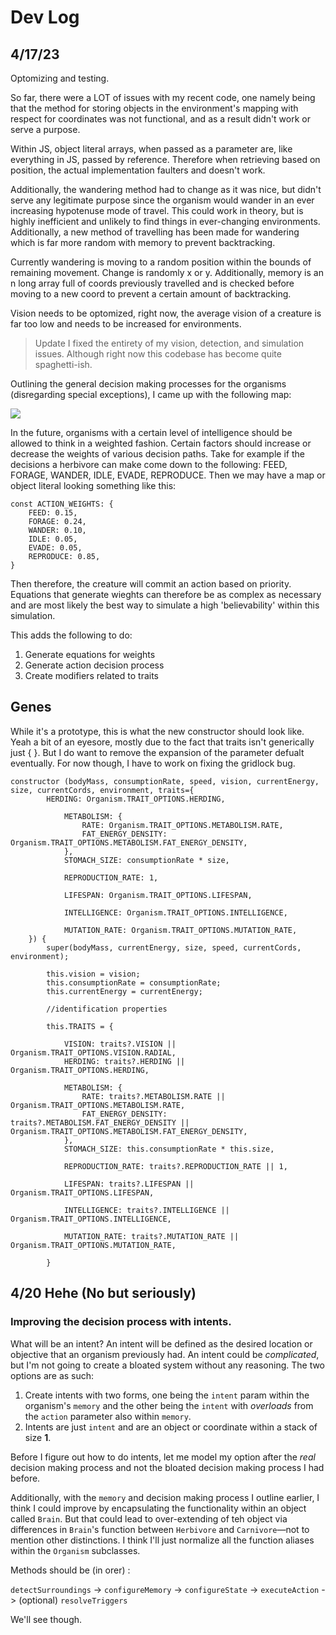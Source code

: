 # Dev Log

## 4/17/23 

Optomizing and testing. 

So far, there were a LOT of issues with my recent code, one namely being that the method for storing objects in the environment's mapping with respect for coordinates was 
not functional, and as a result didn't work or serve a purpose. 

Within JS, object literal arrays, when passed as a parameter are, like everything in JS, passed by reference. Therefore when retrieving based on position,
the actual implementation faulters and doesn't work. 

Additionally, the wandering method had to change as it was nice, but didn't serve any legitimate purpose since the organism would wander in an ever increasing 
hypotenuse mode of travel. This could work in theory, but is highly inefficient and unlikely to find things in ever-changing environments. Additionally, a 
new method of travelling has been made for wandering which is far more random with memory to prevent backtracking. 

Currently wandering is moving to a random position within the bounds of remaining movement. Change is randomly x or y. Additionally, memory is an n long array full
of coords previously travelled and is checked before moving to a new coord to prevent a certain amount of backtracking.


Vision needs to be optomized, right now, the average vision of a creature is far 
too low and needs to be increased for environments.

> Update 
I fixed the entirety of my vision, detection, and simulation issues. Although right now this codebase has become quite spaghetti-ish. 

Outlining the general decision making processes for the organisms (disregarding special exceptions), I came up with the following <a src="https://lh3.googleusercontent.com/QIJEfu1ghjZWpAEAb8cudv8SzyZTAjmPsXdXeeqCkcDGfGpFm2CMynrJW5G2SqCQDT8FQjbYXH1qLI03I1eECU-WWfEm_joljeocXnWClwX-WXdBMjUFe79VuPCQzeKNcYXrYRFAJq9aBMlU-VYJ1YTPM2j8uG3hQS7WIrreuN12vHVhOtTVKkx3uD69luMiciUd9zDLPpogikNyll6wVZGoQS6qXjEqxdCMk1UFSemHERA8trCgnTxZsKSpSQcaqJw-43aX0okbJicpU-VpYggkbyW0rsbVkUn6sNN-zumS9-BPP67WRhaj5Uam_JoqZwbdlpEKQ_la3S04HYurMt69UAPDDmRs1DOnv6cTdugfeezSs-NLTmLWH9mNsPLGgIaq-LYhGnP_QD7xMkNKY372BWY45ezt1vuTsndHHJYLrP3lJFt0lUJtrV57x9kQ3exh_7uSQOFnXfOCg6UC0oh5euuB9gpQPs1lLSH5ufBCsnym7IRPu2xhd2vpghwmxov_ng8CZ9al4TJwLNgfXu9jeu44ji7xbmmTP_QLShcEwCDEaUzGq2_GIsZEQxB_1fDppO4HVRo7IK0-GtYAO-Bz9W6RurmHFX1VCMdMySJnnF4VgFiRIYA4Jox4y0RQ7vEJ2DGvsplUkfv8u5V_6dZneKqt0yoXnzP1e6tMu90LjEzS2dPs503aVGBuiJa9KV5MjaKluKfuiK2UJk46gDxhEF6HN9MoTojhAqlZI2LpXeFbr9p-f28p3ioDzoHyz_22gwuR3A86F0j6O8EHa6_2R9x91s2L2BPjxaxkhXHyZab5G_ar6ae69-9g64f2_R2eo-TMR-xGHkTNKYUi08gdUWQEWZyfNG3hgZtKOAYpxJFoZH8HGAigcE3OszJjiuR_osy51XUYOh-1cn1298yoEiAuN2u_-pr62sPoH_WoinA=w607-h111-s-no?authuser=0">map</a>:

<img src="https://lh3.googleusercontent.com/QIJEfu1ghjZWpAEAb8cudv8SzyZTAjmPsXdXeeqCkcDGfGpFm2CMynrJW5G2SqCQDT8FQjbYXH1qLI03I1eECU-WWfEm_joljeocXnWClwX-WXdBMjUFe79VuPCQzeKNcYXrYRFAJq9aBMlU-VYJ1YTPM2j8uG3hQS7WIrreuN12vHVhOtTVKkx3uD69luMiciUd9zDLPpogikNyll6wVZGoQS6qXjEqxdCMk1UFSemHERA8trCgnTxZsKSpSQcaqJw-43aX0okbJicpU-VpYggkbyW0rsbVkUn6sNN-zumS9-BPP67WRhaj5Uam_JoqZwbdlpEKQ_la3S04HYurMt69UAPDDmRs1DOnv6cTdugfeezSs-NLTmLWH9mNsPLGgIaq-LYhGnP_QD7xMkNKY372BWY45ezt1vuTsndHHJYLrP3lJFt0lUJtrV57x9kQ3exh_7uSQOFnXfOCg6UC0oh5euuB9gpQPs1lLSH5ufBCsnym7IRPu2xhd2vpghwmxov_ng8CZ9al4TJwLNgfXu9jeu44ji7xbmmTP_QLShcEwCDEaUzGq2_GIsZEQxB_1fDppO4HVRo7IK0-GtYAO-Bz9W6RurmHFX1VCMdMySJnnF4VgFiRIYA4Jox4y0RQ7vEJ2DGvsplUkfv8u5V_6dZneKqt0yoXnzP1e6tMu90LjEzS2dPs503aVGBuiJa9KV5MjaKluKfuiK2UJk46gDxhEF6HN9MoTojhAqlZI2LpXeFbr9p-f28p3ioDzoHyz_22gwuR3A86F0j6O8EHa6_2R9x91s2L2BPjxaxkhXHyZab5G_ar6ae69-9g64f2_R2eo-TMR-xGHkTNKYUi08gdUWQEWZyfNG3hgZtKOAYpxJFoZH8HGAigcE3OszJjiuR_osy51XUYOh-1cn1298yoEiAuN2u_-pr62sPoH_WoinA=w607-h111-s-no?authuser=0" />


In the future, organisms with a certain level of intelligence should be allowed to think in a weighted fashion. Certain factors should increase or decrease the weights of various decision paths. Take for example if the decisions a herbivore can make come down to the following: FEED, FORAGE, WANDER, IDLE, EVADE, REPRODUCE. Then we may have a map or object literal looking something like this:

``` 
const ACTION_WEIGHTS: {
    FEED: 0.15,
    FORAGE: 0.24,
    WANDER: 0.10,
    IDLE: 0.05,
    EVADE: 0.05, 
    REPRODUCE: 0.85,
}
```
Then therefore, the creature will commit an action based on priority. Equations that 
generate wieghts can therefore be as complex as necessary and are most likely the best way to simulate a high 'believability' within this simulation. 

This adds the following to do:

1. Generate equations for weights
2. Generate action decision process 
3. Create modifiers related to traits



## Genes 


While it's a prototype, this is what the new constructor should look like. Yeah a bit of an eyesore, mostly due to the fact that traits isn't generically just { }. But I do want to remove the expansion of the parameter defualt eventually. For now though, I have to work on fixing the gridlock bug. 

```
constructor (bodyMass, consumptionRate, speed, vision, currentEnergy, size, currentCords, environment, traits={
        HERDING: Organism.TRAIT_OPTIONS.HERDING,

            METABOLISM: {
                RATE: Organism.TRAIT_OPTIONS.METABOLISM.RATE,
                FAT_ENERGY_DENSITY: Organism.TRAIT_OPTIONS.METABOLISM.FAT_ENERGY_DENSITY,
            },
            STOMACH_SIZE: consumptionRate * size,

            REPRODUCTION_RATE: 1,

            LIFESPAN: Organism.TRAIT_OPTIONS.LIFESPAN,

            INTELLIGENCE: Organism.TRAIT_OPTIONS.INTELLIGENCE,

            MUTATION_RATE: Organism.TRAIT_OPTIONS.MUTATION_RATE,
    }) {
        super(bodyMass, currentEnergy, size, speed, currentCords, environment);
        
        this.vision = vision;
        this.consumptionRate = consumptionRate;
        this.currentEnergy = currentEnergy;

        //identification properties 

        this.TRAITS = {
           
            VISION: traits?.VISION || Organism.TRAIT_OPTIONS.VISION.RADIAL,
            HERDING: traits?.HERDING || Organism.TRAIT_OPTIONS.HERDING,

            METABOLISM: {
                RATE: traits?.METABOLISM.RATE || Organism.TRAIT_OPTIONS.METABOLISM.RATE,
                FAT_ENERGY_DENSITY: traits?.METABOLISM.FAT_ENERGY_DENSITY || Organism.TRAIT_OPTIONS.METABOLISM.FAT_ENERGY_DENSITY,
            },
            STOMACH_SIZE: this.consumptionRate * this.size,

            REPRODUCTION_RATE: traits?.REPRODUCTION_RATE || 1,

            LIFESPAN: traits?.LIFESPAN || Organism.TRAIT_OPTIONS.LIFESPAN,

            INTELLIGENCE: traits?.INTELLIGENCE || Organism.TRAIT_OPTIONS.INTELLIGENCE,

            MUTATION_RATE: traits?.MUTATION_RATE || Organism.TRAIT_OPTIONS.MUTATION_RATE,
            
        }
```

## 4/20 Hehe (No but seriously)

### Improving the decision process with intents.

What will be an intent? An intent will be defined as the desired location or objective that an organism previously had. An intent could be *complicated*, but I'm not going to create a bloated system without any reasoning. The two options are as such: 

1) Create intents with two forms, one being the `intent` param within the organism's `memory` and the other being the `intent` with *overloads* from the `action` parameter also within `memory`.
2) Intents are just `intent` and are an object or coordinate within a stack of size **1**. 

Before I figure out how to do intents, let me model my option after the *real* decision making process and not the bloated decision making process I had before. 


Additionally, with the `memory` and decision making process I outline earlier, I think I could improve by encapsulating the functionality within an object called `Brain`. But that could lead to over-extending of teh object via differences in `Brain`'s function between `Herbivore` and `Carnivore`—not to mention other distinctions. I think I'll just normalize all the function aliases within the `Organism` subclasses. 

Methods should be (in orer) :

`detectSurroundings` -> `configureMemory` -> `configureState` -> `executeAction` -> (optional) `resolveTriggers`

We'll see though. 